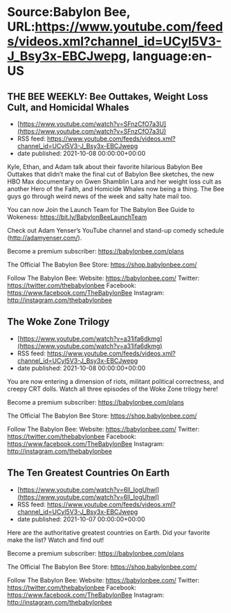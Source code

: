 # Source:Babylon Bee, URL:https://www.youtube.com/feeds/videos.xml?channel_id=UCyl5V3-J_Bsy3x-EBCJwepg, language:en-US

## THE BEE WEEKLY: Bee Outtakes, Weight Loss Cult, and Homicidal Whales
 - [https://www.youtube.com/watch?v=SFnzCfO7a3U](https://www.youtube.com/watch?v=SFnzCfO7a3U)
 - RSS feed: https://www.youtube.com/feeds/videos.xml?channel_id=UCyl5V3-J_Bsy3x-EBCJwepg
 - date published: 2021-10-08 00:00:00+00:00

Kyle, Ethan, and Adam talk about their favorite hilarious Babylon Bee Outtakes that didn’t make the final cut of Babylon Bee sketches, the new HBO Max documentary on Gwen Shamblin Lara and her weight loss cult as another Hero of the Faith, and Homicide Whales now being a thing. The Bee guys go through weird news of the week and salty hate mail too.

You can now Join the Launch Team for The Babylon Bee Guide to Wokeness: https://bit.ly/BabylonBeeLaunchTeam

Check out Adam Yenser’s YouTube channel and stand-up comedy schedule (http://adamyenser.com/).

Become a premium subscriber:  https://babylonbee.com/plans

The Official The Babylon Bee Store:  https://shop.babylonbee.com/

Follow The Babylon Bee:
Website: https://babylonbee.com/
Twitter: https://twitter.com/thebabylonbee
Facebook: https://www.facebook.com/TheBabylonBee
Instagram: http://instagram.com/thebabylonbee

## The Woke Zone Trilogy
 - [https://www.youtube.com/watch?v=a31ifa6dkmg](https://www.youtube.com/watch?v=a31ifa6dkmg)
 - RSS feed: https://www.youtube.com/feeds/videos.xml?channel_id=UCyl5V3-J_Bsy3x-EBCJwepg
 - date published: 2021-10-08 00:00:00+00:00

You are now entering a dimension of riots, militant political correctness, and creepy CRT dolls. Watch all three episodes of the Woke Zone trilogy here!

Become a premium subscriber:  https://babylonbee.com/plans

The Official The Babylon Bee Store:  https://shop.babylonbee.com/

Follow The Babylon Bee:
Website: https://babylonbee.com/
Twitter: https://twitter.com/thebabylonbee
Facebook: https://www.facebook.com/TheBabylonBee
Instagram: http://instagram.com/thebabylonbee

## The Ten Greatest Countries On Earth
 - [https://www.youtube.com/watch?v=6ll_IogUhwI](https://www.youtube.com/watch?v=6ll_IogUhwI)
 - RSS feed: https://www.youtube.com/feeds/videos.xml?channel_id=UCyl5V3-J_Bsy3x-EBCJwepg
 - date published: 2021-10-07 00:00:00+00:00

Here are the authoritative greatest countries on Earth. Did your favorite make the list? Watch and find out!

Become a premium subscriber:  https://babylonbee.com/plans

The Official The Babylon Bee Store:  https://shop.babylonbee.com/

Follow The Babylon Bee:
Website: https://babylonbee.com/
Twitter: https://twitter.com/thebabylonbee
Facebook: https://www.facebook.com/TheBabylonBee
Instagram: http://instagram.com/thebabylonbee

